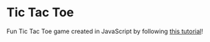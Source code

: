 # Tic Tac Toe

Fun Tic Tac Toe game created in JavaScript by following [this tutorial](https://www.youtube.com/watch?v=Y-GkMjUZsmM)!
